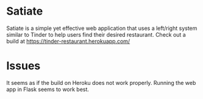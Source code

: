 # Satiate
Satiate is a simple yet effective web application that uses a left/right system similar to Tinder to help users find their desired restaurant.
Check out a build at https://tinder-restaurant.herokuapp.com/

# Issues
It seems as if the build on Heroku does not work properly. Running the web app in Flask seems to work best.
